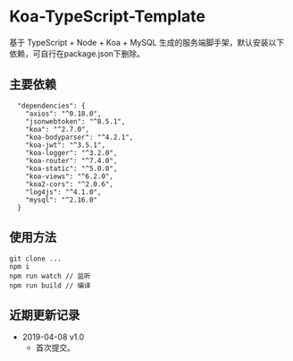 # Koa-TypeScript-Template
基于 TypeScript + Node + Koa + MySQL 生成的服务端脚手架，默认安装以下依赖，可自行在package.json下删除。

## 主要依赖
```
  "dependencies": {
    "axios": "^0.18.0",
    "jsonwebtoken": "^8.5.1",
    "koa": "^2.7.0",
    "koa-bodyparser": "^4.2.1",
    "koa-jwt": "^3.5.1",
    "koa-logger": "^3.2.0",
    "koa-router": "^7.4.0",
    "koa-static": "^5.0.0",
    "koa-views": "^6.2.0",
    "koa2-cors": "^2.0.6",
    "log4js": "^4.1.0",
    "mysql": "^2.16.0"
  }
```

## 使用方法
```
git clone ...
npm i
npm run watch // 监听
npm run build // 编译
```

## 近期更新记录
* 2019-04-08 v1.0
   * 首次提交。
